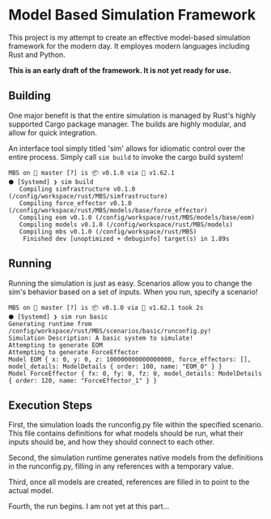 # Model Based Simulation Framework
This project is my attempt to create an effective model-based simulation framework for the modern day. It employes modern languages including Rust and Python.

**This is an early draft of the framework. It is not yet ready for use.**

## Building
One major benefit is that the entire simulation is managed by Rust's highly supported Cargo package manager. The builds are highly modular, and allow for quick integration.

An interface tool simply titled 'sim' allows for idiomatic control over the entire process. Simply call `sim build` to invoke the cargo build system!
```shell
MBS on  master [?] is 📦 v0.1.0 via 🦀 v1.62.1 
⬢ [Systemd] ❯ sim build
   Compiling simfrastructure v0.1.0 (/config/workspace/rust/MBS/simfrastructure)
   Compiling force_effector v0.1.0 (/config/workspace/rust/MBS/models/base/force_effector)
   Compiling eom v0.1.0 (/config/workspace/rust/MBS/models/base/eom)
   Compiling models v0.1.0 (/config/workspace/rust/MBS/models)
   Compiling mbs v0.1.0 (/config/workspace/rust/MBS)
    Finished dev [unoptimized + debuginfo] target(s) in 1.89s
```

## Running
Running the simulation is just as easy. Scenarios allow you to change the sim's behavior based on a set of inputs. When you run, specify a scenario!

```shell
MBS on  master [?] is 📦 v0.1.0 via 🦀 v1.62.1 took 2s 
⬢ [Systemd] ❯ sim run basic
Generating runtime from /config/workspace/rust/MBS/scenarios/basic/runconfig.py!
Simulation Description: A basic system to simulate!
Attempting to generate EOM
Attempting to generate ForceEffector
Model EOM { x: 0, y: 0, z: 100000000000000000, force_effectors: [], model_details: ModelDetails { order: 100, name: "EOM_0" } }
Model ForceEffector { fx: 0, fy: 0, fz: 0, model_details: ModelDetails { order: 120, name: "ForceEffector_1" } }
```

## Execution Steps
First, the simulation loads the runconfig.py file within the specified scenario. This file contains definitions for what models should be run, what their inputs should be, and how they should connect to each other.

Second, the simulation runtime generates native models from the definitions in the runconfig.py, filling in any references with a temporary value.

Third, once all models are created, references are filled in to point to the actual model.

Fourth, the run begins. I am not yet at this part...